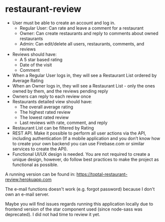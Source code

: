 # restaurant-review

- User must be able to create an account and log in.
    - Regular User: Can rate and leave a comment for a restaurant
    - Owner: Can create restaurants and reply to comments about owned restaurants
    - Admin: Can edit/delete all users, restaurants, comments, and reviews
- Reviews should have:
    - A 5 star based rating
    - Date of the visit
    - Comment 
- When a Regular User logs in, they will see a Restaurant List ordered by Average Rating
- When an Owner logs in, they will see a Restaurant List - only the ones owned by them, and the reviews pending reply
- Owners can reply to each review once
- Restaurants detailed view should have:
    - The overall average rating
    - The highest rated review
    - The lowest rated review
    - Last reviews with rate, comment, and reply
- Restaurant List can be filtered by Rating
- REST API. Make it possible to perform all user actions via the API, including authentication (If a mobile application and you don’t know how to create your own backend you can use Firebase.com or similar services to create the API).
- Functional UI/UX design is needed. You are not required to create a unique design, however, do follow best practices to make the project as functional as possible.

A running version can be found in: https://toptal-restaurant-review.herokuapp.com

The e-mail functions doesn't work (e.g. forgot password) because I don't own an e-mail server.

Maybe you will find issues regards running this application locally due to frontend version of the star component used (since node-sass was deprecated). I did not had time to review it yet.

